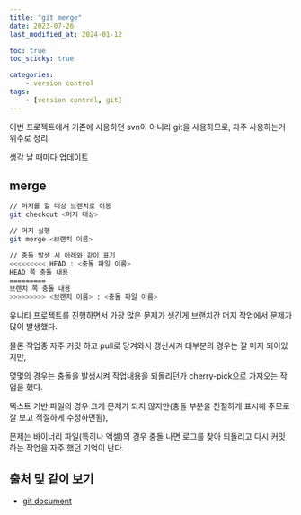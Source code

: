 ```yaml
---
title: "git merge"
date: 2023-07-26
last_modified_at: 2024-01-12

toc: true
toc_sticky: true

categories:
    - version control
tags:
    - [version control, git]
---
```


이번 프로젝트에서 기존에 사용하던 svn이 아니라 git을 사용하므로, 자주 사용하는거 위주로 정리.

생각 날 때마다 업데이트  

## merge

```bash
// 머지를 할 대상 브랜치로 이동
git checkout <머지 대상>

// 머지 실행
git merge <브랜치 이름>

// 충돌 발생 시 아래와 같이 표기
<<<<<<<<< HEAD : <충돌 파일 이름>
HEAD 쪽 충돌 내용
=========
브랜치 쪽 충돌 내용
>>>>>>>>> <브랜치 이름> : <충돌 파일 이름>
```

유니티 프로젝트를 진행하면서 가장 많은 문제가 생긴게 브랜치간 머지 작업에서 문제가 많이 발생했다.

물론 작업중 자주 커밋 하고 pull로 당겨와서 갱신시켜 대부분의 경우는 잘 머지 되어있지만,

몇몇의 경우는 충돌을 발생시켜 작업내용을 되돌리던가 cherry-pick으로 가져오는 작업을 했다.

텍스트 기반 파일의 경우 크게 문제가 되지 않지만(충돌 부분을 친절하게 표시해 주므로 잘 보고 적절하게 수정하면됨),

문제는 바이너리 파일(특히나 엑셀)의 경우 충돌 나면 로그를 찾아 되돌리고 다시 커밋하는 작업을 자주 했던 기억이 난다.

## 출처 및 같이 보기

- [git document]("https://git-scm.com/book/ko/v2/")
